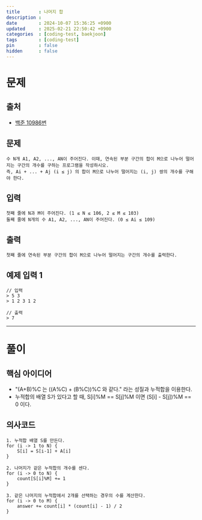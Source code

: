 ```yaml
---
title       : 나머지 합
description :
date        : 2024-10-07 15:36:25 +0900
updated     : 2025-02-21 22:50:42 +0900
categories  : [coding-test, baekjoon]
tags        : [coding-test]
pin         : false
hidden      : false
---
```


# 문제

## 출처
- [백준 10986번](https://www.acmicpc.net/problem/10986)

## 문제
```plaintext
수 N개 A1, A2, ..., AN이 주어진다. 이때, 연속된 부분 구간의 합이 M으로 나누어 떨어지는 구간의 개수를 구하는 프로그램을 작성하시오.
즉, Ai + ... + Aj (i ≤ j) 의 합이 M으로 나누어 떨어지는 (i, j) 쌍의 개수를 구해야 한다.
```

## 입력
```plaintext
첫째 줄에 N과 M이 주어진다. (1 ≤ N ≤ 106, 2 ≤ M ≤ 103)
둘째 줄에 N개의 수 A1, A2, ..., AN이 주어진다. (0 ≤ Ai ≤ 109)
```

## 출력
```plaintext
첫째 줄에 연속된 부분 구간의 합이 M으로 나누어 떨어지는 구간의 개수를 출력한다.
```

## 예제 입력 1 
```plaintext
// 입력
> 5 3
> 1 2 3 1 2

// 출력
> 7
```

---

# 풀이

## 핵심 아이디어
- "(A+B)%C 는 ((A%C) + (B%C))%C 와 같다." 라는 성질과 누적합을 이용한다.
- 누적합의 배열 S가 있다고 할 때, S[i]%M == S[j]%M 이면 (S[i] - S[j])%M == 0 이다.

## 의사코드
```plaintext
1. 누적합 배열 S를 만든다.
for (i -> 1 to N) {
    S[i] = S[i-1] + A[i]
}

2. 나머지가 같은 누적합의 개수를 센다.
for (i -> 0 to N) {
    count[S[i]%M] += 1
}

3. 같은 나머지의 누적합에서 2개를 선택하는 경우의 수를 계산한다.
for (i -> 0 to M) {
    answer += count[i] * (count[i] - 1) / 2
}
```
